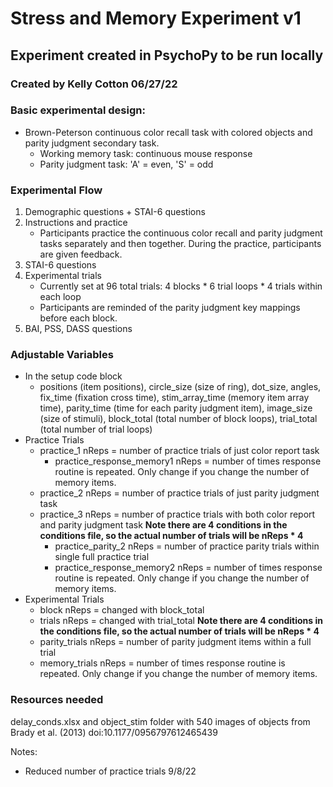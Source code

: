 # Stress and Memory Experiment v1
## Experiment created in PsychoPy to be run locally
### Created by Kelly Cotton 06/27/22


### Basic experimental design:
* Brown-Peterson continuous color recall task with colored objects and parity judgment secondary task.
	* Working memory task: continuous mouse response
	* Parity judgment task: 'A' = even, 'S' = odd

### Experimental Flow
1. Demographic questions + STAI-6 questions
2. Instructions and practice
	* Participants practice the continuous color recall and parity judgment tasks separately and then together. During the practice, participants are given feedback.
3. STAI-6 questions
4. Experimental trials
	* Currently set at 96 total trials: 4 blocks * 6 trial loops * 4 trials within each loop
	* Participants are reminded of the parity judgment key mappings before each block.
5. BAI, PSS, DASS questions

### Adjustable Variables
* In the setup code block
	* positions (item positions), circle_size (size of ring), dot_size, angles, fix_time (fixation cross time), stim_array_time (memory item array time), parity_time (time for each parity judgment item), image_size (size of stimuli), block_total (total number of block loops), trial_total (total number of trial loops)
* Practice Trials
	* practice_1 nReps = number of practice trials of just color report task
		* practice_response_memory1 nReps = number of times response routine is repeated. Only change if you change the number of memory items.
	* practice_2 nReps = number of practice trials of just parity judgment task
	* practice_3 nReps = number of practice trials with both color report and parity judgment task **Note there are 4 conditions in the conditions file, so the actual number of trials will be nReps * 4**
		* practice_parity_2 nReps = number of practice parity trials within single full practice trial
		* practice_response_memory2 nReps = number of times response routine is repeated. Only change if you change the number of memory items.
* Experimental Trials
	* block nReps = changed with block_total
	* trials nReps = changed with trial_total **Note there are 4 conditions in the conditions file, so the actual number of trials will be nReps * 4**
	* parity_trials nReps = number of parity judgment items within a full trial
	* memory_trials nReps = number of times response routine is repeated. Only change if you change the number of memory items.

### Resources needed
delay_conds.xlsx and object_stim folder with 540 images of objects from Brady et al. (2013) doi:10.1177/0956797612465439

Notes:
* Reduced number of practice trials 9/8/22